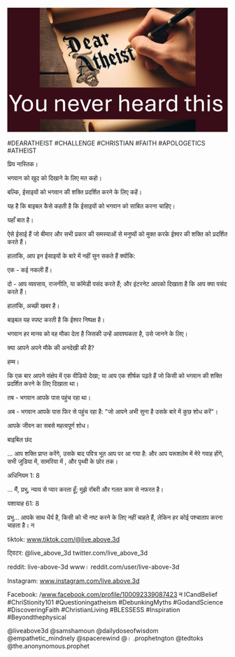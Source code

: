 ![Video cover image](../cover.jpg "cover photo")

#DEARATHEIST #CHALLENGE #CHRISTIAN #FAITH #APOLOGETICS #ATHEIST

प्रिय नास्तिक।

भगवान को खुद को दिखाने के लिए मत कहो।

बल्कि, ईसाइयों को भगवान की शक्ति प्रदर्शित करने के लिए कहें।

यह है कि बाइबल कैसे कहती है कि ईसाइयों को भगवान को साबित करना चाहिए।

यहाँ बात है।

ऐसे ईसाई हैं जो बीमार और सभी प्रकार की समस्याओं से मनुष्यों को मुक्त करके ईश्वर की शक्ति को प्रदर्शित करते हैं।

हालांकि, आप इन ईसाइयों के बारे में नहीं सुन सकते हैं क्योंकि:

एक - कई नकली हैं।

दो - आप व्यवसाय, राजनीति, या कॉमेडी पसंद करते हैं; और इंटरनेट आपको दिखाता है कि आप क्या पसंद करते हैं।

हालांकि, अच्छी खबर है।

बाइबल यह स्पष्ट करती है कि ईश्वर निष्पक्ष है।

भगवान हर मानव को वह मौका देता है जिसकी उन्हें आवश्यकता है, उसे जानने के लिए।

क्या आपने अपने मौके की अनदेखी की है?

हम्म।

कि एक बार आपने संक्षेप में एक वीडियो देखा; या आप एक शीर्षक पढ़ते हैं जो किसी को भगवान की शक्ति प्रदर्शित करने के लिए दिखाता था।

तब - भगवान आपके पास पहुंच रहा था।

अब - भगवान आपके पास फिर से पहुंच रहा है: "जो आपने अभी सुना है उसके बारे में कुछ शोध करें"।

आपके जीवन का सबसे महत्वपूर्ण शोध।

बाइबिल छंद

... आप शक्ति प्राप्त करेंगे, उसके बाद पवित्र भूत आप पर आ गया है: और आप यरूशलेम में मेरे गवाह होंगे, सभी जुडिया में, सामरिया में , और पृथ्वी के छोर तक।

अधिनियम 1: 8

… मैं, प्रभु, न्याय से प्यार करता हूँ; मुझे रॉबरी और गलत काम से नफरत है।

यशायाह 61: 8

प्रभु… आपके साथ धैर्य है, किसी को भी नष्ट करने के लिए नहीं चाहते हैं, लेकिन हर कोई पश्चाताप करना चाहता है। न

tiktok: www.tiktok.com/@live.above.3d

ट्विटर: @live_above_3d twitter.com/live_above_3d

reddit: live-above-3d www। reddit.com/user/live-above-3d

Instagram: www.instagram.com/live.above.3d

Facebook: /www.facebook.com/profile/100092339087423  न ICandBelief #ChriStionity101 #Questioningatheism #DebunkingMyths #GodandScience #DiscoveringFaith #ChristianLiving #BLESSESS #Inspiration #Beyondthephysical

@liveabove3d @samshamoun @dailydoseofwisdom @empathetic_mindnely @spacerewind @। .prophetngton @tedtoks @the.anonynomous.prophet